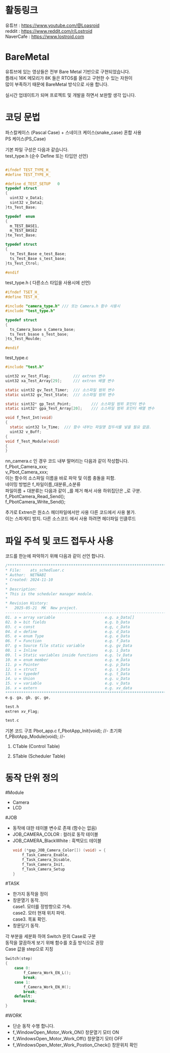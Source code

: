 # 활동링크
유튜브 : https://www.youtube.com/@Loasroid  
reddit : https://www.reddit.com/r/Lostroid  
NaverCafe : https://www.lostroid.com  

# BareMetal
유튜브에 있는 영상들은 전부 Bare Metal 기반으로 구현되었습니다.  
플래시 16K 메모리가 8K 들은 RTOS를 올리고 구현한 수 있는 자원이  
많이 부족하기 때문에 BareMetal 방식으로 사용 합니다.  

실시간 업데이트가 되며 프로젝트 및 개발을 하면서 보완할 생각 입니다.  

# 코딩 문법 
파스칼케이스 (Pascal Case) + 스네이크 케이스(snake_case) 혼합 사용  
PS 케이스(PS_Case)   

기본 파일 구성은 다음과 같습니다.  
test_type.h  (순수 Define 또는 타입만 선언)
```c

#ifndef TEST_TYPE_H_
#define TEST_TYPE_H_

#define d_TEST_SETUP   0
typedef struct
{
  uint32 v_Data1;
  sint32 v_Data2;
}ts_Test_Base;

typedef  enum
{
  m_TEST_BASE1,
  m_TEST_BASE2
}te_Test_Base;

typedef struct
{
  te_Test_Base e_test_Base;
  ts_Test_Base s_test_base;
}ts_Test_Ctrol;

#endif
```
test_type.h ( 다른소스 타입을 사용시에 선언)
```c
#ifndef TSET_H_
#define TEST_H_

#include "camera_type.h" /// 또는 Camera.h 함수 사용시 
#include "test_type.h"

typedef struct
{
  ts_Camera_base s_Camera_base;
  ts_Test_bsase s_Test_base;
}ts_Test_Moulde;

#endif
```
test_type.c
```c
#include "test.h"

uint32 xv_Test_Flag;          /// extren 변수
uint32 xa_Test_Array[29];     /// extren 배열 변수

static uint32 gv_Test_Timer;  /// 소스파일 범위 변수
static uint32 gv_Test_State;  /// 소스파일 범위 변수

static sint32* gp_Test_Point;         /// 소스파일 범위 포인터 변수
static sint32* gpa_Test_Array[20];    /// 소스파일 범위 포인터 배열 변수

void f_Test_Int(void)
{
  static uint32 lv_Time;  /// 함수 내부는 파일명 접두사를 넣을 필요 없음.
  uint32 v_Buff;
{
void f_Test_Module(void)
{
}

```

nn_camera.c 인 경우 코드 내부 말머리는 다음과 같이 작성합니다.  
f_Pbot_Camera_xxx;  
v_Pbot_Camera_xxx;  
이는 함수의 소스파일 이름을 바로 파악 및 이름 충돌을 피함.  
네이밍 방법은 f_파일이름_대분류_소분류  
파일이름 + 대분류는 다음과 같이 _를 제거 해서 사용
하위집단은 _로 구분.
f_PbotCamera_Read_Send();  
f_PbotCamera_Write_Send();  
  
추가로 Extren은 원소스 헤더파일에서만 사용 다른 코드에서 사용 불가.  
이는 스파게티 방지.  다른 소스코드 에서 사용 하려면 헤더파일 인클루드  
  
# 파일 주석 및 코드 접두사 사용 
코드를 한눈에 파악하기 위해 다음과 같이 선언 합니다. 
```c
/******************************************************************************
* File:    ats_schedluer.c
* Author:  NETNABI
* Created: 2024-11-10
*
* Description:
* This is the scheduler manager module.
*
* Revision History:
*   2025-05-21  MK  New project.
-------------------------------------------------------------------------------
01. a = array variable                      e.g. a_Data[]
02. b = bit fields                          e.g. b_Data
03. c = const                               e.g, c_Data
04. d = define                              e.g. d_Data
05. e = enum Type                           e.g. e_Data
06. f = Function                            e.g. f_Data
07. g = Source file static variable         e.g. gv_Data
08. i = Inline                              e.g. i_Data
09. l = Static variables inside functions   e.g. lv_Data
10. m = enum member                         e.g. m_Data
11. p = Pointer                             e.g. p_Data 
12. s = struct                              e.g. s_Data 
13. t = typedef                             e.g. t_Data 
14. u = Union                               e.g. u_Data 
15. v = variable                            e.g. v_Data
16. x = extern                              e.g. xv_data
******************************************************************************/
e.g. ga, gb, gc, ge,

test.h
extren xv_Flag;

test.c

```
기본 코드 구조
Pbot_app.c
f_PbotApp_Init(void);    //- 초기화
f_PBotApp_Module(void);  //- 


1. CTable (Control Table)

2. STable (Scheduler Table)

# 동작 단위 정의   
#Module    
- Camera   
- LCD  
  
#JOB  
  - 동작에 대한 테이블 변수로 존재 (함수는 없음)  
  - JOB_CAMERA_COLOR : 컬러로 동작 테이블  
  - JOB_CAMERA_BlackWhite : 흑백모드 테이블  
    ```c  
    void (*gap_JOB_Camera_Color[]) (void) = {  
        f_Task_Camera_Enable,  
        f_Task_Camera_Disable,  
        f_Task_Camera_Init,  
        f_Task_Camera_Setup  
    }
    ```    
#TASK  
  - 한가지 동작을 정이  
  - 창문열기 동작.  
    case1. 모터를 정방향으로 가속.  
    case2. 모터 현재 위치 파악.  
    case3. 목표 확인.  
  - 창문닫기 동작.
  
  각 부분을 세분화 하여 Switch 문의 Case로 구분  
  동작을 깔끔하게 보기 위해 함수를 호출 방식으로 권장  
  Case 값을 step으로 지칭  
  ```c  
  Switch(step)  
  {  
      case 0:  
          f_Camera_Work_EN_L();   
          break;   
      case 1:  
          f_Camera_Work_EN_H();  
          break;  
      default:   
          break;   
  }  
  ```
#WORK  
  - 단순 동작 수행 합니다.  
  - f_WindowOpen_Motor_Work_ON() 창문열기 모터 ON  
  - f_WindowsOpen_Motor_Work_Off() 창문열기 모터 OFF  
  - f_WindowsOpen_Moter_Work_Postion_Check() 창문위치 확인
    
  
    
